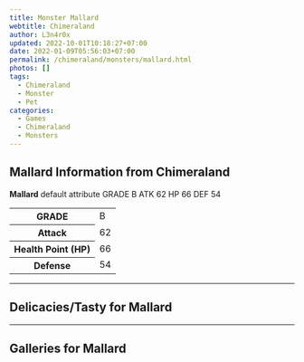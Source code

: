 ```yaml
---
title: Monster Mallard
webtitle: Chimeraland
author: L3n4r0x
updated: 2022-10-01T10:18:27+07:00
date: 2022-01-09T05:56:03+07:00
permalink: /chimeraland/monsters/mallard.html
photos: []
tags:
  - Chimeraland
  - Monster
  - Pet
categories:
  - Games
  - Chimeraland
  - Monsters
---
```


<section id="bootstrap-wrapper"><link rel="stylesheet" href="https://rawcdn.githack.com/dimaslanjaka/Web-Manajemen/bb6505ea081a75a7c845f65fb9d939276931c82f/css/bootstrap-4.5-wrapper.css"/><h2>Mallard Information from Chimeraland</h2><p><b>Mallard</b> default attribute GRADE B ATK 62 HP 66 DEF 54<table><tr><th>GRADE</th><td>B</td></tr><tr><th>Attack</th><td>62</td></tr><tr><th>Health Point (HP)</th><td>66</td></tr><tr><th>Defense</th><td>54</td></tr></table></p><hr/><h2>Delicacies/Tasty for Mallard</h2><hr/><div id="gallery"><h2>Galleries for Mallard</h2><div class="row"></div></div></section>